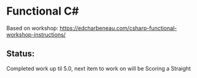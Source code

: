 ﻿# Functional C#

Based on workshop: https://edcharbeneau.com/csharp-functional-workshop-instructions/

## Status:
Completed work up til 5.0, next item to work on will be Scoring a Straight

